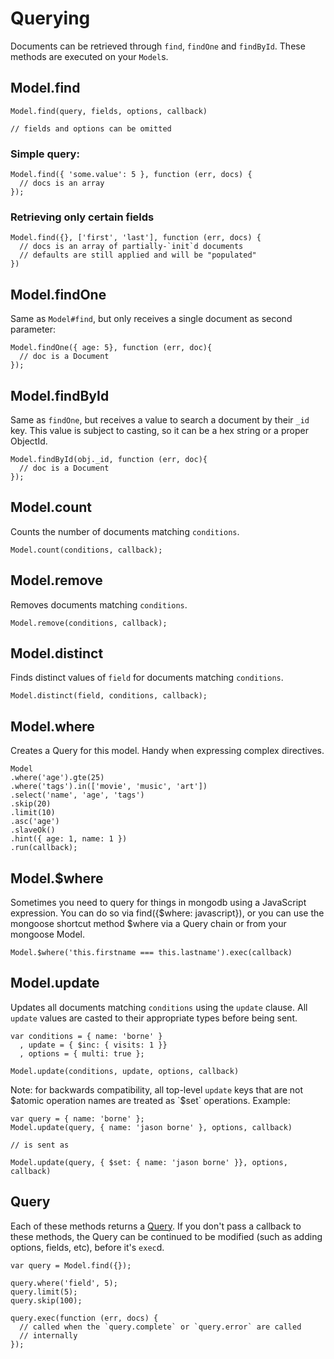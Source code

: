 
Querying
=================

Documents can be retrieved through `find`, `findOne` and `findById`. These
methods are executed on your `Model`s.

## Model.find

    Model.find(query, fields, options, callback)

    // fields and options can be omitted

### Simple query:

    Model.find({ 'some.value': 5 }, function (err, docs) {
      // docs is an array
    });

### Retrieving only certain fields

    Model.find({}, ['first', 'last'], function (err, docs) {
      // docs is an array of partially-`init`d documents
      // defaults are still applied and will be "populated"
    })

## Model.findOne

Same as `Model#find`, but only receives a single document as second parameter:

    Model.findOne({ age: 5}, function (err, doc){
      // doc is a Document
    });

## Model.findById

Same as `findOne`, but receives a value to search a document by their `_id`
key. This value is subject to casting, so it can be a hex string or a proper 
ObjectId.

    Model.findById(obj._id, function (err, doc){
      // doc is a Document
    });

## Model.count

Counts the number of documents matching `conditions`.

    Model.count(conditions, callback);

## Model.remove

Removes documents matching `conditions`.

    Model.remove(conditions, callback);

## Model.distinct

Finds distinct values of `field` for documents matching `conditions`.

    Model.distinct(field, conditions, callback);

## Model.where

Creates a Query for this model.
Handy when expressing complex directives.

    Model
    .where('age').gte(25)
    .where('tags').in(['movie', 'music', 'art'])
    .select('name', 'age', 'tags')
    .skip(20)
    .limit(10)
    .asc('age')
    .slaveOk()
    .hint({ age: 1, name: 1 })
    .run(callback);

## Model.$where

Sometimes you need to query for things in mongodb using a JavaScript
expression. You can do so via find({$where: javascript}), or you can
use the mongoose shortcut method $where via a Query chain or from
your mongoose Model.

    Model.$where('this.firstname === this.lastname').exec(callback)

## Model.update

Updates all documents matching `conditions` using the `update` clause. All
`update` values are casted to their appropriate types before being sent.

    var conditions = { name: 'borne' }
      , update = { $inc: { visits: 1 }}
      , options = { multi: true };

    Model.update(conditions, update, options, callback)

Note: for backwards compatibility, all top-level `update` keys that are
not $atomic operation names are treated as `$set` operations. Example:

    var query = { name: 'borne' };
    Model.update(query, { name: 'jason borne' }, options, callback)

    // is sent as

    Model.update(query, { $set: { name: 'jason borne' }}, options, callback)

## Query

Each of these methods returns a [Query](https://github.com/LearnBoost/mongoose/blob/master/lib/query.js).
If you don't pass a callback to these methods, the Query can be continued to be
modified (such as adding options, fields, etc), before it's `exec`d.

    var query = Model.find({});

    query.where('field', 5);
    query.limit(5);
    query.skip(100);

    query.exec(function (err, docs) {
      // called when the `query.complete` or `query.error` are called
      // internally
    });
